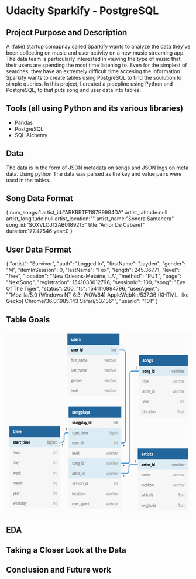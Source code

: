 # Udacity Sparkify - PostgreSQL

## Project Purpose and Description

A (fake) startup comapnay called Sparkify wants to analyze the data they've been collecting on music and user activity on a new music streaming app.  The data team is particularly interested in viewing the type of music that their users are spending the most time listening to.  Even for the simplest of searches, they have an extremely difficult time accesing the information.  Sparkify wants to create tables using PostgreSQL to find the soulution to simple queries.  In this project, I created a pipepline using Python and PostgreSQL, to that puts song and user data into tables.  

## Tools (all using Python and its various libraries)
   - Pandas
   - PostgreSQL
   - SQL Alchemy
   
## Data

The data is in the form of JSON metadata on songs and JSON logs on meta data.  Using python  The data was parsed as the key and value pairs were used in the tables.   

## Song Data Format

{
 num_songs:1
 artist_id:"ARKRRTF1187B9984DA"
 artist_latitude:null
 artist_longitude:null
 artist_location:""
 artist_name:"Sonora Santanera"
 song_id:"SOXVLOJ12AB0189215"
 title:"Amor De Cabaret"
 duration:177.47546
 year:0
 }
 
 ## User Data Format
 
 {
  "artist": "Survivor",
  "auth": "Logged In",
  "firstName": "Jayden",
  "gender": "M",
  "itemInSession": 0,
  "lastName": "Fox",
  "length": 245.36771,
  "level": "free",
  "location": "New Orleans-Metairie, LA",
  "method": "PUT",
  "page": "NextSong",
  "registration": 1541033612796,
  "sessionId": 100,
  "song": "Eye Of The Tiger",
  "status": 200,
  "ts": 1541110994796,
  "userAgent": "\"Mozilla/5.0 (Windows NT 6.3; WOW64) AppleWebKit/537.36 (KHTML, like Gecko) Chrome/36.0.1985.143 Safari/537.36\"",
  "userId": "101"
  }
  
 ## Table Goals
 
 <p align="center">
<img src="data/ft.png" width="700" height="500">
</p>

## EDA
 
## Taking a Closer Look at the Data

## Conclusion and Future work
